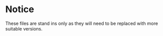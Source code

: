 # Notice
These files are stand ins only as they will need to be replaced with more suitable versions.
